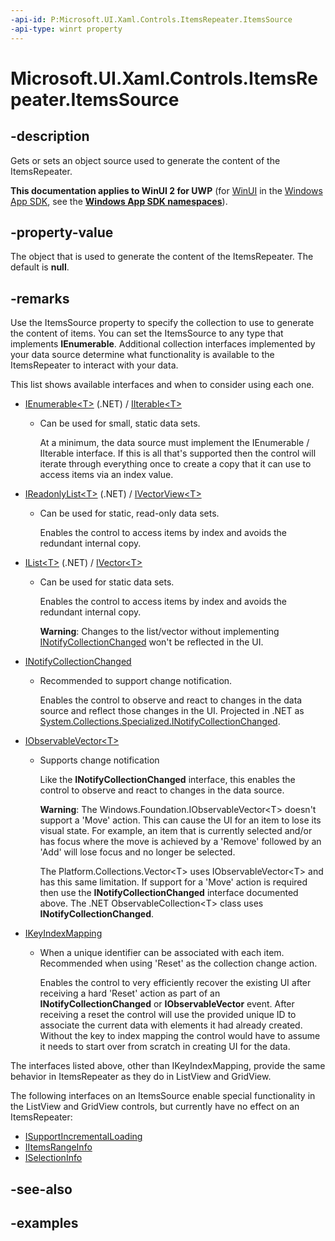 ```yaml
---
-api-id: P:Microsoft.UI.Xaml.Controls.ItemsRepeater.ItemsSource
-api-type: winrt property
---
```


# Microsoft.UI.Xaml.Controls.ItemsRepeater.ItemsSource

<!--
public object ItemsSource { get; set; }
-->

## -description

Gets or sets an object source used to generate the content of the ItemsRepeater.

**This documentation applies to WinUI 2 for UWP** (for [WinUI](/windows/apps/winui/winui3/) in the [Windows App SDK](/windows/apps/windows-app-sdk/), see the **[Windows App SDK namespaces](/windows/windows-app-sdk/api/winrt/)**).

## -property-value

The object that is used to generate the content of the ItemsRepeater. The default is **null**.

## -remarks

Use the ItemsSource property to specify the collection to use to generate the content of items. You can set the ItemsSource to any type that implements **IEnumerable**. Additional collection interfaces implemented by your data source determine what functionality is available to the ItemsRepeater to interact with your data.

This list shows available interfaces and when to consider using each one.

- [IEnumerable&lt;T&gt;](/dotnet/api/system.collections.generic.ienumerable-1?view=dotnet-uwp-10.0&preserve-view=true) (.NET) / [IIterable&lt;T&gt;](/uwp/api/windows.foundation.collections.iiterable_t_)

  - Can be used for small, static data sets.

    At a minimum, the data source must implement the IEnumerable / IIterable interface. If this is all that's supported then the control will iterate through everything once to create a copy that it can use to access items via an index value.

- [IReadonlyList&lt;T&gt;](/dotnet/api/system.collections.generic.ireadonlylist-1?view=dotnet-uwp-10.0&preserve-view=true) (.NET) / [IVectorView&lt;T&gt;](/uwp/api/windows.foundation.collections.ivectorview_t_)

  - Can be used for static, read-only data sets.

    Enables the control to access items by index and avoids the redundant internal copy.

- [IList&lt;T&gt;](/dotnet/api/system.collections.generic.ilist-1?view=dotnet-uwp-10.0&preserve-view=true) (.NET) / [IVector&lt;T&gt;](/uwp/api/windows.foundation.collections.ivector_t_)

  - Can be used for static data sets.

    Enables the control to access items by index and avoids the redundant internal copy.

    **Warning**:
    Changes to the list/vector without implementing [INotifyCollectionChanged](/dotnet/api/system.collections.specialized.inotifycollectionchanged?view=dotnet-uwp-10.0&preserve-view=true) won't be reflected in the UI.

- [INotifyCollectionChanged](/uwp/api/windows.ui.xaml.interop.inotifycollectionchanged)

  - Recommended to support change notification.

    Enables the control to observe and react to changes in the data source and reflect those changes in the UI. Projected in .NET as [System.Collections.Specialized.INotifyCollectionChanged](/dotnet/api/system.collections.specialized.inotifycollectionchanged?view=dotnet-uwp-10.0&preserve-view=true).

- [IObservableVector&lt;T&gt;](/uwp/api/windows.foundation.collections.iobservablevector_t_)

  - Supports change notification

    Like the **INotifyCollectionChanged** interface, this enables the control to observe and react to changes in the data source.

    **Warning**:
    The Windows.Foundation.IObservableVector\<T> doesn't support a 'Move' action. This can cause the UI for an item to lose its visual state.  For example, an item that is currently selected and/or has focus where the move is achieved by a 'Remove' followed by an 'Add' will lose focus and no longer be selected.

    The Platform.Collections.Vector\<T> uses IObservableVector\<T> and has this same limitation. If support for a 'Move' action is required then use the **INotifyCollectionChanged** interface documented above.  The .NET ObservableCollection\<T> class uses **INotifyCollectionChanged**.

- [IKeyIndexMapping](ikeyindexmapping.md)

  - When a unique identifier can be associated with each item.  Recommended when using 'Reset' as the collection change action.

    Enables the control to very efficiently recover the existing UI after receiving a hard 'Reset' action as part of an **INotifyCollectionChanged** or **IObservableVector** event. After receiving a reset the control will use the provided unique ID to associate the current data with elements it had already created. Without the key to index mapping the control would have to assume it needs to start over from scratch in creating UI for the data.

The interfaces listed above, other than IKeyIndexMapping, provide the same behavior in ItemsRepeater as they do in ListView and GridView.

The following interfaces on an ItemsSource enable special functionality in the ListView and GridView controls, but currently have no effect on an ItemsRepeater:

- [ISupportIncrementalLoading](/uwp/api/windows.ui.xaml.data.isupportincrementalloading)
- [IItemsRangeInfo](/uwp/api/windows.ui.xaml.data.iitemsrangeinfo)
- [ISelectionInfo](/uwp/api/windows.ui.xaml.data.iselectioninfo)

## -see-also

## -examples

